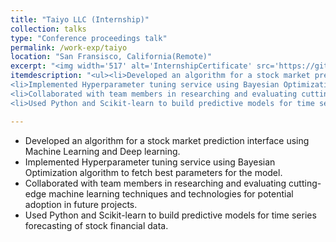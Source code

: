 ```yaml
---
title: "Taiyo LLC (Internship)"
collection: talks
type: "Conference proceedings talk"
permalink: /work-exp/taiyo
location: "San Fransisco, California(Remote)"
excerpt: "<img width='517' alt='InternshipCertificate' src='https://github.com/anshikabajpai23/anshikabajpai23.github.io/assets/40437600/d219f7f0-6478-4217-b1fd-d11e69e40d23'>"
itemdescription: "<ul><li>Developed an algorithm for a stock market prediction interface using Machine Learning and Deep learning.</li>
<li>Implemented Hyperparameter tuning service using Bayesian Optimization algorithm to fetch best parameters for the model.</li>
<li>Collaborated with team members in researching and evaluating cutting-edge machine learning techniques and technologies for potential adoption in future projects.</li>
<li>Used Python and Scikit-learn to build predictive models for time series forecasting of stock financial data.</li></ui>"

---
```


  * Developed an algorithm for a stock market prediction interface using Machine Learning and Deep learning.
  * Implemented Hyperparameter tuning service using Bayesian Optimization algorithm to fetch best parameters for the model.
  * Collaborated with team members in researching and evaluating cutting-edge machine learning techniques and technologies for potential adoption in future projects.
  * Used Python and Scikit-learn to build predictive models for time series forecasting of stock financial data.


